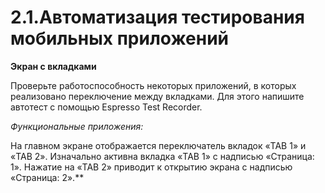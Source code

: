 # 2.1.Автоматизация тестирования мобильных приложений
**Экран с вкладками**

Проверьте работоспособность некоторых приложений, в которых реализовано переключение между вкладками. Для этого напишите автотест с помощью Espresso Test Recorder.

*Функциональные приложения:*

На главном экране отображается переключатель вкладок «TAB 1» и «TAB 2».
Изначально активна вкладка «TAB 1» с надписью «Страница: 1».
Нажатие на «TAB 2» приводит к открытию экрана с надписью «Страница: 2».**